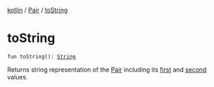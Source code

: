 [kotlin](../index.md) / [Pair](index.md) / [toString](./to-string.md)

# toString

`fun toString(): `[`String`](https://kotlinlang.org/api/latest/jvm/stdlib/kotlin/-string/index.html)

Returns string representation of the [Pair](https://kotlinlang.org/api/latest/jvm/stdlib/kotlin/-pair/index.html) including its [first](https://kotlinlang.org/api/latest/jvm/stdlib/kotlin/-pair/first.html) and [second](https://kotlinlang.org/api/latest/jvm/stdlib/kotlin/-pair/second.html) values.

